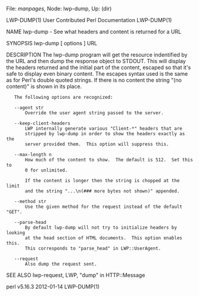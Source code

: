 File: *manpages*,  Node: lwp-dump,  Up: (dir)

LWP-DUMP(1)           User Contributed Perl Documentation          LWP-DUMP(1)



NAME
       lwp-dump - See what headers and content is returned for a URL

SYNOPSIS
       lwp-dump [ options ] URL

DESCRIPTION
       The lwp-dump program will get the resource indentified by the URL and
       then dump the response object to STDOUT.  This will display the headers
       returned and the initial part of the content, escaped so that it's safe
       to display even binary content.  The escapes syntax used is the same as
       for Perl's double quoted strings.  If there is no content the string
       "(no content)" is shown in its place.

       The following options are recognized:

       --agent str
           Override the user agent string passed to the server.

       --keep-client-headers
           LWP internally generate various "Client-*" headers that are
           stripped by lwp-dump in order to show the headers exactly as the
           server provided them.  This option will suppress this.

       --max-length n
           How much of the content to show.  The default is 512.  Set this to
           0 for unlimited.

           If the content is longer then the string is chopped at the limit
           and the string "...\n(### more bytes not shown)" appended.

       --method str
           Use the given method for the request instead of the default "GET".

       --parse-head
           By default lwp-dump will not try to initialize headers by looking
           at the head section of HTML documents.  This option enables this.
           This corresponds to "parse_head" in LWP::UserAgent.

       --request
           Also dump the request sent.

SEE ALSO
       lwp-request, LWP, "dump" in HTTP::Message



perl v5.16.3                      2012-01-14                       LWP-DUMP(1)

